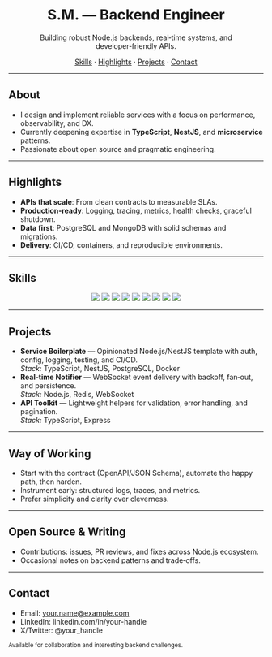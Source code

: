 <h1 align="center">S.M. — Backend Engineer</h1>
<p align="center">
  Building robust Node.js backends, real‑time systems, and developer‑friendly APIs.
</p>

<p align="center">
  <a href="#skills">Skills</a> ·
  <a href="#highlights">Highlights</a> ·
  <a href="#projects">Projects</a> ·
  <a href="#contact">Contact</a>
</p>

---

## About
- I design and implement reliable services with a focus on performance, observability, and DX.  
- Currently deepening expertise in **TypeScript**, **NestJS**, and **microservice** patterns.  
- Passionate about open source and pragmatic engineering.

---

## Highlights
- **APIs that scale**: From clean contracts to measurable SLAs.  
- **Production‑ready**: Logging, tracing, metrics, health checks, graceful shutdown.  
- **Data first**: PostgreSQL and MongoDB with solid schemas and migrations.  
- **Delivery**: CI/CD, containers, and reproducible environments.

---

## Skills
<p align="center">
  <img src="https://img.shields.io/badge/JavaScript-F7DF1E?style=for-the-badge&logo=javascript&logoColor=000"/>
  <img src="https://img.shields.io/badge/TypeScript-3178C6?style=for-the-badge&logo=typescript&logoColor=fff"/>
  <img src="https://img.shields.io/badge/Node.js-339933?style=for-the-badge&logo=node.js&logoColor=fff"/>
  <img src="https://img.shields.io/badge/Express-000?style=for-the-badge&logo=express&logoColor=fff"/>
  <img src="https://img.shields.io/badge/NestJS-E0234E?style=for-the-badge&logo=nestjs&logoColor=fff"/>
  <img src="https://img.shields.io/badge/PostgreSQL-4169E1?style=for-the-badge&logo=postgresql&logoColor=fff"/>
  <img src="https://img.shields.io/badge/MongoDB-47A248?style=for-the-badge&logo=mongodb&logoColor=fff"/>
  <img src="https://img.shields.io/badge/Docker-2496ED?style=for-the-badge&logo=docker&logoColor=fff"/>
  <img src="https://img.shields.io/badge/Git-F05032?style=for-the-badge&logo=git&logoColor=fff"/>
</p>

---

## Projects
- <strong>Service Boilerplate</strong> — Opinionated Node.js/NestJS template with auth, config, logging, testing, and CI/CD.  
  <em>Stack:</em> TypeScript, NestJS, PostgreSQL, Docker
- <strong>Real‑time Notifier</strong> — WebSocket event delivery with backoff, fan‑out, and persistence.  
  <em>Stack:</em> Node.js, Redis, WebSocket
- <strong>API Toolkit</strong> — Lightweight helpers for validation, error handling, and pagination.  
  <em>Stack:</em> TypeScript, Express

---

## Way of Working
- Start with the contract (OpenAPI/JSON Schema), automate the happy path, then harden.  
- Instrument early: structured logs, traces, and metrics.  
- Prefer simplicity and clarity over cleverness.

---

## Open Source & Writing
- Contributions: issues, PR reviews, and fixes across Node.js ecosystem.  
- Occasional notes on backend patterns and trade‑offs.

---

## Contact
- Email: your.name@example.com  
- LinkedIn: linkedin.com/in/your-handle  
- X/Twitter: @your_handle

<sub>Available for collaboration and interesting backend challenges.</sub>
